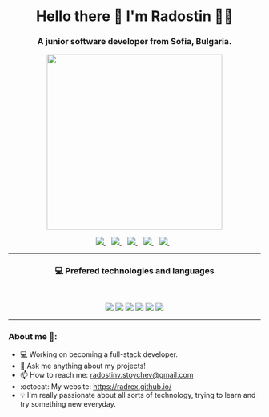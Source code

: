 <h1 align='center'>
  Hello there 👋 I'm Radostin 👨‍💻
</h1>

<h3 align='center'>
  A junior software developer from Sofia, Bulgaria.
</h3>

<p align='center'>
  <a href="#"><img src="https://github-readme-stats.vercel.app/api?username=radrex&show_icons=true&count_private=true&theme=darcula" width="350"></a>
</p>

<p align='center'>
  <a href="https://www.linkedin.com/in/radostin-stoychev-53197014a/">
    <img src="https://img.shields.io/badge/linkedin-%230077B5.svg?&style=for-the-badge&logo=linkedin&logoColor=white" />
  </a>&nbsp;&nbsp;
  <a href="mailto:radostinv.stoychev@gmail.com">
    <img src="https://img.shields.io/badge/Gmail-D14836?style=for-the-badge&logo=gmail&logoColor=white" />        
  </a>&nbsp;&nbsp;
  <a href="https://t.me/radrex1">
    <img src="https://img.shields.io/badge/Telegram-2CA5E0?style=for-the-badge&logo=telegram&logoColor=white" />        
  </a>&nbsp;&nbsp;
  <a href="https://stackoverflow.com/users/8540759/radrex?tab=profile">
    <img src="https://img.shields.io/badge/Stack_Overflow-FE7A16?style=for-the-badge&logo=stack-overflow&logoColor=white" />        
  </a>&nbsp;&nbsp;
  <a href="https://codepen.io/radrex">
    <img src="https://img.shields.io/badge/CodePen-3D3D3D?style=for-the-badge&logo=CodePen&logoColor=white" />        
  </a>&nbsp;&nbsp;
</p>

---

<h3 align='center'>💻 Prefered technologies and languages</h3><br/>
<p align='center'>
  <img src="https://img.shields.io/badge/C Sharp-239120?style=for-the-badge&logo=c-sharp&logoColor=white">
  <img src="https://img.shields.io/badge/.NET-512BD4?style=for-the-badge&logo=.net&logoColor=white">
  <img src="https://img.shields.io/badge/Microsoft SQL Server-CC2927?style=for-the-badge&logo=microsoft-sql-server&logoColor=white">
  <img src="https://img.shields.io/badge/JavaScript-F7DF1E?style=for-the-badge&logo=javascript&logoColor=black">
  <img src="https://img.shields.io/badge/HTML5-E34F26?style=for-the-badge&logo=html5&logoColor=white">
  <img src="https://img.shields.io/badge/CSS3-1572B6?style=for-the-badge&logo=css3&logoColor=white">
</p>

---

<h3>About me 👻:</h3>

- 💻 Working on becoming a full-stack developer.
- 💬 Ask me anything about my projects!
- 📫 How to reach me: radostinv.stoychev@gmail.com
- :octocat: My website: https://radrex.github.io/
- 💡 I'm really passionate about all sorts of technology, trying to learn and try something new everyday.
